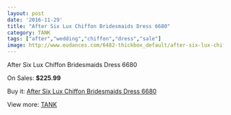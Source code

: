 ```yaml
---
layout: post
date: '2016-11-29'
title: "After Six Lux Chiffon Bridesmaids Dress 6680"
category: TANK
tags: ["after","wedding","chiffon","dress","sale"]
image: http://www.eudances.com/6482-thickbox_default/after-six-lux-chiffon-bridesmaids-dress-6680.jpg
---
```

After Six Lux Chiffon Bridesmaids Dress 6680

On Sales: **$225.99**
<a href="https://www.eudances.com/en/tank/2369-after-six-lux-chiffon-bridesmaids-dress-6680.html"><amp-img layout="responsive" width="600" height="600" src="//www.eudances.com/6482-thickbox_default/after-six-lux-chiffon-bridesmaids-dress-6680.jpg" alt="After Six Lux Chiffon Bridesmaids Dress 6680 0" /></a>
<a href="https://www.eudances.com/en/tank/2369-after-six-lux-chiffon-bridesmaids-dress-6680.html"><amp-img layout="responsive" width="600" height="600" src="//www.eudances.com/6483-thickbox_default/after-six-lux-chiffon-bridesmaids-dress-6680.jpg" alt="After Six Lux Chiffon Bridesmaids Dress 6680 1" /></a>

Buy it: [After Six Lux Chiffon Bridesmaids Dress 6680](https://www.eudances.com/en/tank/2369-after-six-lux-chiffon-bridesmaids-dress-6680.html "After Six Lux Chiffon Bridesmaids Dress 6680")

View more: [TANK](https://www.eudances.com/en/28-tank "TANK")
